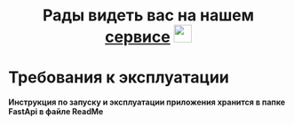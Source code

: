 <h1 align="center">Рады видеть вас на нашем <a href="http://178.170.196.251:8080/#/" target="_blank">сервисе</a> 
<img src="https://github.com/blackcater/blackcater/raw/main/images/Hi.gif" height="32"/></h1>


# Требования к эксплуатации

**Инструкция по запуску и эксплуатации приложения хранится в папке FastApi в файле ReadMe**

